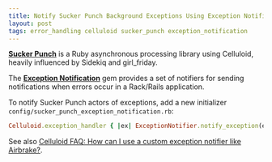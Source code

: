 ```yaml
---
title: Notify Sucker Punch Background Exceptions Using Exception Notification
layout: post
tags: error_handling celluloid sucker_punch exception_notification
---
```


[**Sucker Punch**](https://github.com/brandonhilkert/sucker_punch) is a Ruby asynchronous processing library using Celluloid, heavily influenced by Sidekiq and girl_friday.

The [**Exception Notification**](https://github.com/smartinez87/exception_notification) gem provides a set of notifiers for sending notifications when errors occur in a Rack/Rails application.

To notify Sucker Punch actors of exceptions, add a new initializer `config/sucker_punch_exception_notification.rb`:

```ruby
Celluloid.exception_handler { |ex| ExceptionNotifier.notify_exception(ex) }
```

See also [Celluloid FAQ: How can I use a custom exception notifier like Airbrake?](https://github.com/celluloid/celluloid/wiki/Frequently-Asked-Questions#q-how-can-i-use-a-custom-exception-notifier-like-airbrake).
